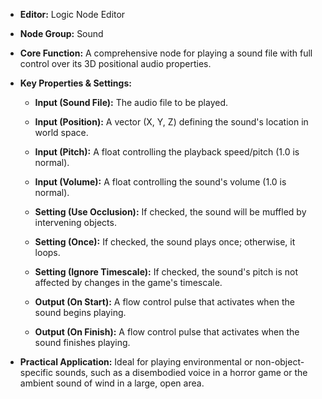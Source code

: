 - **Editor:** Logic Node Editor
    
- **Node Group:** Sound
    
- **Core Function:** A comprehensive node for playing a sound file with full control over its 3D positional audio properties.
    
- **Key Properties & Settings:**
    
    - **Input (Sound File):** The audio file to be played.
        
    - **Input (Position):** A vector (X, Y, Z) defining the sound's location in world space.
        
    - **Input (Pitch):** A float controlling the playback speed/pitch (1.0 is normal).
        
    - **Input (Volume):** A float controlling the sound's volume (1.0 is normal).
        
    - **Setting (Use Occlusion):** If checked, the sound will be muffled by intervening objects.
        
    - **Setting (Once):** If checked, the sound plays once; otherwise, it loops.
        
    - **Setting (Ignore Timescale):** If checked, the sound's pitch is not affected by changes in the game's timescale.
        
    - **Output (On Start):** A flow control pulse that activates when the sound begins playing.
        
    - **Output (On Finish):** A flow control pulse that activates when the sound finishes playing.
        
- **Practical Application:** Ideal for playing environmental or non-object-specific sounds, such as a disembodied voice in a horror game or the ambient sound of wind in a large, open area.